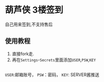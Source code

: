 # 葫芦侠 3楼签到
自己用来签到,不支持售后

##

## 使用教程

1. 直接fork走.
2. 再在`Settings`-`Secrets`里面添加`USER`,`PSW`,`KEY`

##
`USER`:邮箱账号，
`PSW`：密码，
`KEY`: SERVER酱推送
